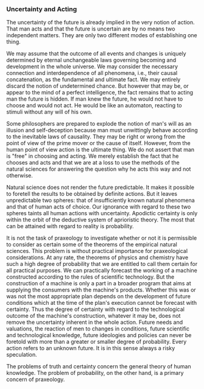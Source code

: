 ### Uncertainty and Acting

The uncertainty of the future is already implied in the very notion of action. That man acts and that the future is uncertain are by no means two independent matters. They are only two different modes of establishing one thing.

We may assume that the outcome of all events and changes is uniquely determined by eternal unchangeable laws governing becoming and development in the whole universe. We may consider the necessary connection and interdependence of all phenomena, i.e., their causal concatenation, as the fundamental and ultimate fact. We may entirely discard the notion of undetermined chance. But however that may be, or appear to the mind of a perfect intelligence, the fact remains that to acting man the future is hidden. If man knew the future, he would not have to choose and would not act. He would be like an automaton, reacting to stimuli without any will of his own.

Some philosophers are prepared to explode the notion of man's will as an illusion and self-deception because man must unwittingly behave according to the inevitable laws of causality. They may be right or wrong from the point of view of the prime mover or the cause of itself. However, from the human point of view action is the ultimate thing. We do not assert that man is "free" in choosing and acting. We merely establish the fact that he chooses and acts and that we are at a loss to use the methods of the natural sciences for answering the question why he acts this way and not otherwise.

Natural science does not render the future predictable. It makes it possible to foretell the results to be obtained by definite actions. But it leaves unpredictable two spheres: that of insufficiently known natural phenomena and that of human acts of choice. Our ignorance with regard to these two spheres taints all human actions with uncertainty. Apodictic certainty is only within the orbit of the deductive system of aprioristic theory. The most that can be attained with regard to reality is probability.

It is not the task of praxeology to investigate whether or not it is permissible to consider as certain some of the theorems of the empirical natural sciences. This problem is without practical importance for praxeological considerations. At any rate, the theorems of physics and chemistry have such a high degree of probability that we are entitled to call them certain for all practical purposes. We can practically forecast the working of a machine constructed according to the rules of scientific technology. But the construction of a machine is only a part in a broader program that aims at supplying the consumers with the machine's products. Whether this was or was not the most appropriate plan depends on the development of future conditions which at the time of the plan's execution cannot be forecast with certainty. Thus the degree of certainty with regard to the technological outcome of the machine's construction, whatever it may be, does not remove the uncertainty inherent in the whole action. Future needs and valuations, the reaction of men to changes in conditions, future scientific and technological knowledge, future ideologies and policies can never be foretold with more than a greater or smaller degree of probability. Every action refers to an unknown future. It is in this sense always a risky speculation.

The problems of truth and certainty concern the general theory of human knowledge. The problem of probability, on the other hand, is a primary concern of praxeology.